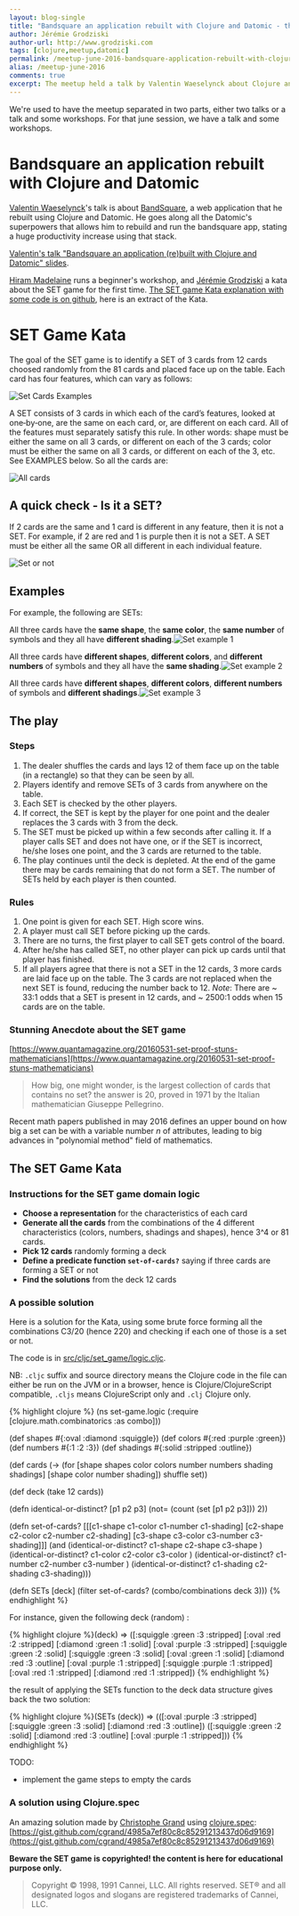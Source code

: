 ```yaml
---
layout: blog-single
title: "Bandsquare an application rebuilt with Clojure and Datomic - the SET Game Kata"
author: Jérémie Grodziski
author-url: http://www.grodziski.com
tags: [clojure,meetup,datomic]
permalink: /meetup-june-2016-bandsquare-application-rebuilt-with-clojure-and-datomic
alias: /meetup-june-2016
comments: true
excerpt: The meetup held a talk by Valentin Waeselynck about Clojure and Datomic and the usual workshop for beginners and Kata for more seasoned clojurists
---
```


We're used to have the meetup separated in two parts, either two talks or a talk and some workshops. For that june session, we have a talk and some workshops.

# Bandsquare an application rebuilt with Clojure and Datomic

[Valentin Waeselynck](https://twitter.com/val_waeselynck)'s talk is about [BandSquare](http://www.bandsquare.com), a web application that he rebuilt using Clojure and Datomic. He goes along all the Datomic's superpowers that allows him to rebuild and run the bandsquare app, stating a huge productivity increase using that stack.

[Valentin's talk "Bandsquare an application (re)built with Clojure and Datomic" slides](https://docs.google.com/presentation/d/1z3RT4G_W2oAsFZfZd6u6aEIPKvQIF3s2pXKk706nlus/edit?usp=sharing).

[Hiram Madelaine](https://twitter.com/hirammadelaine) runs a beginner's workshop, and [Jérémie Grodziski](https://twitter.com/jgrodziski) a kata about the SET game for the first time.
[The SET game Kata explanation with some code is on github](https://github.com/jgrodziski/set-game), here is an extract of the Kata.

# SET Game Kata

The goal of the SET game is to identify a SET of 3 cards from 12 cards choosed randomly from the 81 cards and placed face up on the table. Each card has four features, which can vary as follows:

![Set Cards Examples](/resources/public/imgs/set-cards.png)

A SET consists of 3 cards in which each of the card’s features, looked at one‐by‐one, are the same on each card, or, are different on each card. All of the features must separately satisfy this rule. In other words: shape must be either the same on all 3 cards, or different on each of the 3 cards; color must be either the same on all 3 cards, or different on each of the 3, etc. See EXAMPLES below.
So all the cards are:

![All cards](/resources/public/imgs/all-cards.png) 

## A quick check ‐ Is it a SET?

If 2 cards are the same and 1 card is different in any feature, then it is not a SET. For example, if 2 are red and 1 is purple then it is not a SET. A SET must be either all the same OR all different in each individual feature.

![Set or not](/resources/public/imgs/set-or-no-set.png)


## Examples

For example, the following are SETs:

All three cards have the **same shape**, the **same color**, the **same number** of symbols and they all have **different shading**.![Set example 1](/resources/public/imgs/set1.png)

All three cards have **different shapes**, **different colors**, and **different numbers** of symbols and they all have the **same shading**.![Set example 2](/resources/public/imgs/set2.png)

All three cards have **different shapes**, **different colors**, **different numbers** of symbols and **different shadings**.![Set example 3](/resources/public/imgs/set3.png)

## The play

### Steps

1. The dealer shuffles the cards and lays 12 of them face up on the table (in a rectangle) so that they can be seen by all. 
2. Players identify and remove SETs of 3 cards from anywhere on the table. 
3. Each SET is checked by the other players.
4. If correct, the SET is kept by the player for one point and the dealer replaces the 3 cards with 3 from the deck. 
5. The SET must be picked up within a few seconds after calling it. If a player calls SET and does not have one, or if the SET is incorrect, he/she loses one point, and the 3 cards are returned to the table.
6. The play continues until the deck is depleted. At the end of the game there may be cards remaining that do not form a SET. The number of SETs held by each player is then counted. 

### Rules

1. One point is given for each SET. High score wins.
2. A player must call SET before picking up the cards. 
3. There are no turns, the first player to call SET gets control of the board. 
4. After he/she has called SET, no other player can pick up cards until that player has finished. 
5. If all players agree that there is not a SET in the 12 cards, 3 more cards are laid face up on the table. The 3 cards are not replaced when the next SET is found, reducing the number back to 12. _Note_: There are ~ 33:1 odds that a SET is present in 12 cards, and ~ 2500:1 odds when 15 cards are on the table.


### Stunning Anecdote about the SET game

[https://www.quantamagazine.org/20160531-set-proof-stuns-mathematicians](https://www.quantamagazine.org/20160531-set-proof-stuns-mathematicians)

> How big, one might wonder, is the largest collection of cards that contains no set? the answer is 20, proved in 1971 by the Italian mathematician Giuseppe Pellegrino.

Recent math papers published in may 2016 defines an upper bound on how big a set can be with a variable number _n_ of attributes, leading to big advances in "polynomial method" field of mathematics. 

## The SET Game Kata

### Instructions for the SET game domain logic

* **Choose a representation** for the characteristics of each card
* **Generate all the cards** from the combinations of the 4 different characteristics (colors, numbers, shadings and shapes), hence 3^4 or 81 cards.
* **Pick 12 cards** randomly forming a deck
* **Define a predicate function `set-of-cards?`** saying if three cards are forming a SET or not
* **Find the solutions** from the deck 12 cards

### A possible solution

Here is a solution for the Kata, using some brute force forming all the combinations C3/20 (hence 220) and checking if each one of those is a set or not. 

The code is in [src/cljc/set_game/logic.cljc](https://github.com/jgrodziski/set-game/blob/master/src/cljc/set_game/logic.clj). 

NB: `.cljc` suffix and source directory means the Clojure code in the file can either be run on the JVM or in a browser, hence is Clojure/ClojureScript compatible, `.cljs` means ClojureScript only and `.clj` Clojure only.

{% highlight clojure %}
(ns set-game.logic
  (:require [clojure.math.combinatorics :as combo]))

(def shapes  #{:oval :diamond :squiggle})
(def colors  #{:red :purple :green})
(def numbers #{:1 :2 :3})
(def shadings #{:solid :stripped :outline})

(def cards (-> (for [shape shapes
                     color colors
                     number numbers
                     shading shadings] [shape color number shading])
               shuffle
               set))

(def deck (take 12 cards))

(defn identical-or-distinct? [p1 p2 p3]
  (not= (count (set [p1 p2 p3])) 2))

(defn set-of-cards? [[[c1-shape c1-color c1-number c1-shading]
                      [c2-shape c2-color c2-number c2-shading]
                      [c3-shape c3-color c3-number c3-shading]]]
  (and
    (identical-or-distinct? c1-shape   c2-shape   c3-shape  )
    (identical-or-distinct? c1-color   c2-color   c3-color  )
    (identical-or-distinct? c1-number  c2-number  c3-number )
    (identical-or-distinct? c1-shading c2-shading c3-shading)))

(defn SETs [deck]
  (filter set-of-cards? (combo/combinations deck 3)))
{% endhighlight %}

For instance, given the following deck (random) :

{% highlight clojure %}(deck)
=>
([:squiggle :green :3 :stripped]
 [:oval :red :2 :stripped]
 [:diamond :green :1 :solid]
 [:oval :purple :3 :stripped]
 [:squiggle :green :2 :solid]
 [:squiggle :green :3 :solid]
 [:oval :green :1 :solid]
 [:diamond :red :3 :outline]
 [:oval :purple :1 :stripped]
 [:squiggle :purple :1 :stripped]
 [:oval :red :1 :stripped]
 [:diamond :red :1 :stripped])
{% endhighlight %}
 
the result of applying the SETs function to the deck data structure gives back the two solution:

{% highlight clojure %}(SETs (deck))
=>
(([:oval :purple :3 :stripped] [:squiggle :green :3 :solid] [:diamond :red :3 :outline])
 ([:squiggle :green :2 :solid] [:diamond :red :3 :outline] [:oval :purple :1 :stripped]))
{% endhighlight %}

TODO: 

* implement the game steps to empty the cards 

### A solution using Clojure.spec

An amazing solution made by [Christophe Grand](https://twitter.com/cgrand) using [clojure.spec](http://clojure.org/about/spec): [https://gist.github.com/cgrand/4985a7ef80c8c85291213437d06d9169](https://gist.github.com/cgrand/4985a7ef80c8c85291213437d06d9169)


**Beware the SET game is copyrighted! the content is here for educational purpose only.**

> Copyright © 1998, 1991 Cannei, LLC. All rights reserved. SET® and all designated logos and slogans are registered trademarks of Cannei, LLC.







